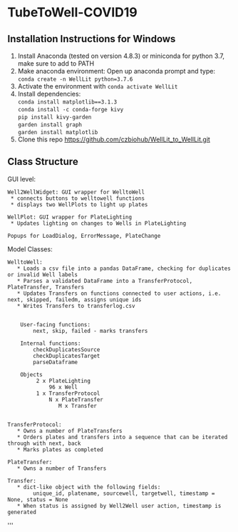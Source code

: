 # TubeToWell-COVID19

## Installation Instructions for Windows
1. Install Anaconda (tested on version 4.8.3) or miniconda for python 3.7, make sure to add to PATH
2. Make anaconda environment:
        Open up anaconda prompt and type: `conda create -n WellLit python=3.7.6`
3. Activate the environment with `conda activate WellLit`
4. Install dependencies:<br/>
        `conda install matplotlib==3.1.3`<br/>
        `conda install -c conda-forge kivy`<br/>
        `pip install kivy-garden`<br/>
        `garden install graph`<br/>
        `garden install matplotlib`<br/>
5. Clone this repo https://github.com/czbiohub/WellLit_to_WellLit.git


## Class Structure


GUI level:

    Well2WellWidget: GUI wrapper for WelltoWell
     * connects buttons to welltowell functions
     * displays two WellPlots to light up plates
    
    WellPlot: GUI wrapper for PlateLighting
     * Updates lighting on changes to Wells in PlateLighting
     
    Popups for LoadDialog, ErrorMessage, PlateChange


Model Classes: 

    WelltoWell: 
       * Loads a csv file into a pandas DataFrame, checking for duplicates or invalid Well labels
       * Parses a validated DataFrame into a TransferProtocol, PlateTransfer, Transfers
       * Updates Transfers on functions connected to user actions, i.e. next, skipped, failedm, assigns unique ids
       * Writes Transfers to transferlog.csv
        
        
        User-facing functions:
            next, skip, failed - marks transfers 
        
        Internal functions:
            checkDuplicatesSource
            checkDuplicatesTarget
            parseDataframe
        
        Objects
             2 x PlateLighting
                 96 x Well
             1 x TransferProtocol
                 N x PlateTransfer
                    M x Transfer


    TransferProtocol:
       * Owns a number of PlateTransfers
       * Orders plates and transfers into a sequence that can be iterated through with next, back
       * Marks plates as completed 
        
    PlateTransfer:
       * Owns a number of Transfers
        
    Transfer:
       * dict-like object with the following fields:
            unique_id, platename, sourcewell, targetwell, timestamp = None, status = None
       * When status is assigned by Well2Well user action, timestamp is generated 
        

'''